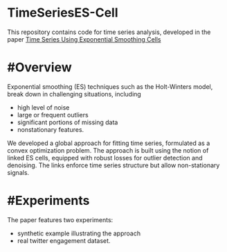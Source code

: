 # TimeSeriesES-Cell

This repository contains code for time series analysis, developed in the paper
[Time Series Using Exponential Smoothing Cells](https://arxiv.org/abs/1706.02829)

#Overview
============

Exponential smoothing (ES) techniques such as the Holt-Winters model, break down in challenging situations, including
  * high level of noise
  * large or frequent outliers
  * significant portions of missing data
  * nonstationary features. 

We developed a global approach for fitting time series, formulated as a convex optimization problem. 
The approach is built using the notion of linked ES cells, equipped with robust losses for outlier 
detection and denoising. The links enforce time series structure but allow non-stationary signals.  


#Experiments
============

The paper features two experiments: 
* synthetic example illustrating the approach 
* real twitter engagement dataset. 

